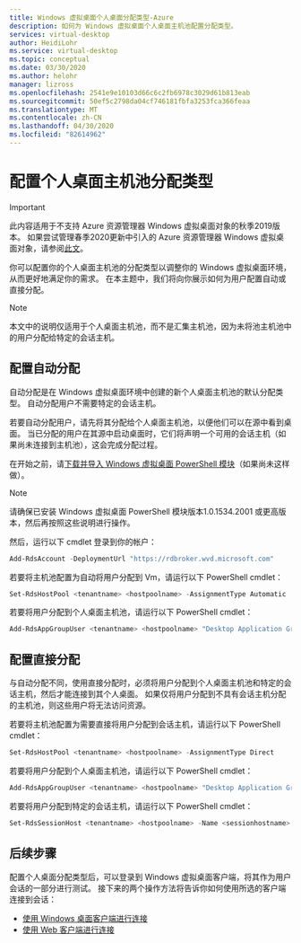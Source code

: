 ```yaml
---
title: Windows 虚拟桌面个人桌面分配类型-Azure
description: 如何为 Windows 虚拟桌面个人桌面主机池配置分配类型。
services: virtual-desktop
author: HeidiLohr
ms.service: virtual-desktop
ms.topic: conceptual
ms.date: 03/30/2020
ms.author: helohr
manager: lizross
ms.openlocfilehash: 2541e9e10103d66c6c2fb6978c3029d61b813eab
ms.sourcegitcommit: 50ef5c2798da04cf746181fbfa3253fca366feaa
ms.translationtype: MT
ms.contentlocale: zh-CN
ms.lasthandoff: 04/30/2020
ms.locfileid: "82614962"
---
```

# <a name="configure-the-personal-desktop-host-pool-assignment-type"></a>配置个人桌面主机池分配类型

>[!IMPORTANT]
>此内容适用于不支持 Azure 资源管理器 Windows 虚拟桌面对象的秋季2019版本。 如果尝试管理春季2020更新中引入的 Azure 资源管理器 Windows 虚拟桌面对象，请参阅[此文](../configure-host-pool-personal-desktop-assignment-type.md)。

你可以配置你的个人桌面主机池的分配类型以调整你的 Windows 虚拟桌面环境，从而更好地满足你的需求。 在本主题中，我们将向你展示如何为用户配置自动或直接分配。

>[!NOTE]
> 本文中的说明仅适用于个人桌面主机池，而不是汇集主机池，因为未将池主机池中的用户分配给特定的会话主机。

## <a name="configure-automatic-assignment"></a>配置自动分配

自动分配是在 Windows 虚拟桌面环境中创建的新个人桌面主机池的默认分配类型。 自动分配用户不需要特定的会话主机。

若要自动分配用户，请先将其分配给个人桌面主机池，以便他们可以在源中看到桌面。 当已分配的用户在其源中启动桌面时，它们将声明一个可用的会话主机（如果尚未连接到主机池），这会完成分配过程。

在开始之前，请[下载并导入 Windows 虚拟桌面 PowerShell 模块](/powershell/windows-virtual-desktop/overview/)（如果尚未这样做）。 

> [!NOTE]
> 请确保已安装 Windows 虚拟桌面 PowerShell 模块版本1.0.1534.2001 或更高版本，然后再按照这些说明进行操作。

然后，运行以下 cmdlet 登录到你的帐户：

```powershell
Add-RdsAccount -DeploymentUrl "https://rdbroker.wvd.microsoft.com"
```

若要将主机池配置为自动将用户分配到 Vm，请运行以下 PowerShell cmdlet：

```powershell
Set-RdsHostPool <tenantname> <hostpoolname> -AssignmentType Automatic
```

若要将用户分配到个人桌面主机池，请运行以下 PowerShell cmdlet：

```powershell
Add-RdsAppGroupUser <tenantname> <hostpoolname> "Desktop Application Group" -UserPrincipalName <userupn>
```

## <a name="configure-direct-assignment"></a>配置直接分配

与自动分配不同，使用直接分配时，必须将用户分配到个人桌面主机池和特定的会话主机，然后才能连接到其个人桌面。 如果仅将用户分配到不具有会话主机分配的主机池，则这些用户将无法访问资源。

若要将主机池配置为需要直接将用户分配到会话主机，请运行以下 PowerShell cmdlet：

```powershell
Set-RdsHostPool <tenantname> <hostpoolname> -AssignmentType Direct
```

若要将用户分配到个人桌面主机池，请运行以下 PowerShell cmdlet：

```powershell
Add-RdsAppGroupUser <tenantname> <hostpoolname> "Desktop Application Group" -UserPrincipalName <userupn>
```

若要将用户分配到特定的会话主机，请运行以下 PowerShell cmdlet：

```powershell
Set-RdsSessionHost <tenantname> <hostpoolname> -Name <sessionhostname> -AssignedUser <userupn>
```

## <a name="next-steps"></a>后续步骤

配置个人桌面分配类型后，可以登录到 Windows 虚拟桌面客户端，将其作为用户会话的一部分进行测试。 接下来的两个操作方法将告诉你如何使用所选的客户端连接到会话：

- [使用 Windows 桌面客户端进行连接](../connect-windows-7-and-10.md)
- [使用 Web 客户端进行连接](connect-web-2019.md)
